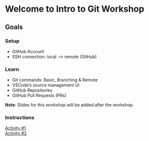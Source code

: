 # Welcome to Intro to Git Workshop 

## Goals
### Setup
- GitHub Account
- SSH connection: local --> remote (GitHub)  
### Learn 
- Git commands: Basic, Branching & Remote
- VSCode’s  source management UI 
- GitHub Repositories
- GitHub Pull Requests (PRs)

**Note**: Slides for this workshop will be added after the workshop. 

### Instructions
[Activity #1](https://github.com/neelip/intro-to-git-workshop/blob/main/Activity-1.md)  
[Activity #2](https://github.com/neelip/intro-to-git-workshop/blob/main/Activity-2.md)




